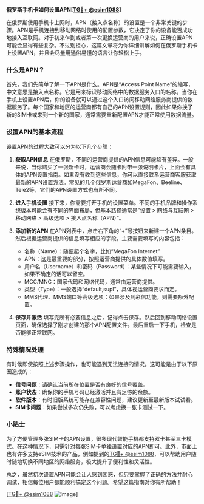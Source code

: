 **俄罗斯手机卡如何设置APN[[TG💪+ @esim1088](https://t.me/s/esim1088)]**

在俄罗斯使用手机卡上网时，APN（接入点名称）的设置是一个非常关键的步骤。APN是手机连接到移动网络时使用的配置参数，它决定了你的设备能否成功地接入互联网。对于初来乍到或者第一次更换运营商的用户来说，正确设置APN可能会显得有些复杂。不过别担心，这篇文章将为你详细讲解如何在俄罗斯手机卡上设置APN，并且会尽量用通俗易懂的语言让你轻松上手。

### 什么是APN？

首先，我们先简单了解一下APN是什么。APN是“Access Point Name”的缩写，中文意思是接入点名称。它是用来标识移动网络中的数据服务入口的名称。当你在手机上设置APN后，你的设备就可以通过这个入口访问移动网络服务商提供的数据服务了。每个国家和地区的运营商都有自己的APN设置规则，因此如果你换了新的SIM卡或来到一个新的国家，通常需要重新配置APN才能正常使用数据流量。

### 设置APN的基本流程

设置APN的过程大致可以分为以下几个步骤：

1. **获取APN信息**
   在俄罗斯，不同的运营商提供的APN信息可能略有差异。一般来说，当你购买了一张新卡时，运营商会随卡附带一张说明卡片，上面会有具体的APN设置指南。如果没有收到这些信息，你可以直接联系运营商客服获取最新的APN设置方法。常见的几个俄罗斯运营商如MegaFon、Beeline、Tele2等，它们的APN设置方式也有所不同。

2. **进入手机设置**
   接下来，你需要打开手机的设置菜单。不同的手机品牌和操作系统版本可能会有不同的界面布局，但基本路径通常是“设置 > 网络与互联网 > 移动网络 > 高级选项 > 接入点名称（APN）”。

3. **添加新的APN**
   在APN列表中，点击右下角的“+”号按钮来新建一个APN条目。然后根据运营商提供的信息填写相应的字段。主要需要填写的内容包括：
   - 名称（Name）：随便起个名字，比如“MegaFon Internet”
   - APN：这是最重要的部分，按照运营商提供的具体数值填写。
   - 用户名（Username）和密码（Password）：某些情况下可能需要输入，如果不确定的话可以留空。
   - MCC/MNC：国家代码和网络代码，通常由运营商提供。
   - 类型（Type）：一般选择“default,supl”，具体视运营商要求而定。
   - MMS代理、MMS端口等高级选项：如果涉及到彩信功能，则需要额外配置。

4. **保存并激活**
   填写完所有必要信息之后，记得点击保存。然后回到移动网络设置页面，确保选择了刚才创建的那个APN配置文件。最后重启一下手机，检查是否能够正常联网。

### 特殊情况处理

有时候即使按照上述步骤操作，也可能遇到无法连接的情况。这可能是由于以下原因造成的：
- **信号问题**：请确认当前所在位置是否有良好的信号覆盖。
- **账户状态**：确保你的手机号码已经激活并且有足够的余额。
- **软件版本**：有时旧版系统可能存在兼容性问题，建议更新至最新版本试试看。
- **SIM卡问题**：如果尝试多次仍失败，可以考虑换一张卡测试一下。

### 小贴士

为了方便管理多张SIM卡的APN设置，很多现代智能手机都支持双卡甚至三卡模式。在这种情况下，只需针对每张SIM卡单独设置对应的APN即可。此外，市面上也有许多支持eSIM技术的产品，例如提到的[TG💪+ @esim1088](https://t.me/s/esim1088)，可以帮助用户随时随地切换不同地区的网络服务，极大提升了便利性和灵活性。

总之，虽然初次设置APN可能会让人感到困惑，但只要掌握了正确的方法并耐心调试，相信每位用户都能顺利搞定这个问题。希望这篇指南对你有所帮助！

[[TG💪+ @esim1088](https://t.me/s/esim1088) ![Image](https://i.postimg.cc/4NQfJmqS/Snipaste-2025-05-13-00-14-12.png)]